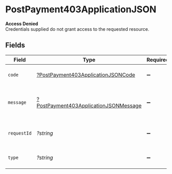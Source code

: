 # PostPayment403ApplicationJSON

**Access Denied**\
Credentials supplied do not grant access to the requested resource.



## Fields

| Field                                                                                                    | Type                                                                                                     | Required                                                                                                 | Description                                                                                              | Example                                                                                                  |
| -------------------------------------------------------------------------------------------------------- | -------------------------------------------------------------------------------------------------------- | -------------------------------------------------------------------------------------------------------- | -------------------------------------------------------------------------------------------------------- | -------------------------------------------------------------------------------------------------------- |
| `code`                                                                                                   | [?PostPayment403ApplicationJSONCode](../../models/operations/PostPayment403ApplicationJSONCode.md)       | :heavy_minus_sign:                                                                                       | Code of the authorization error.                                                                         | payments-forbidden-error                                                                                 |
| `message`                                                                                                | [?PostPayment403ApplicationJSONMessage](../../models/operations/PostPayment403ApplicationJSONMessage.md) | :heavy_minus_sign:                                                                                       | Message explaining the authorization error.                                                              | You do not have permission to access this resource.                                                      |
| `requestId`                                                                                              | *?string*                                                                                                | :heavy_minus_sign:                                                                                       | Request identifier in UUID format.                                                                       | bcc78633-cd09-4e7d-8f3b-d593fdc1439c                                                                     |
| `type`                                                                                                   | *?string*                                                                                                | :heavy_minus_sign:                                                                                       | It shows as authorization error.                                                                         | authorization-error                                                                                      |